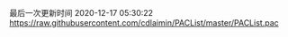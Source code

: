 最后一次更新时间 2020-12-17 05:30:22
https://raw.githubusercontent.com/cdlaimin/PACList/master/PACList.pac

